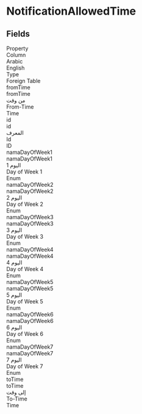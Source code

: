 # NotificationAllowedTime

<ContentFilter/>

<div class='searchable'>

## Fields

<div class="nama-table">
<div class="row header-row">
<div class="cell">Property</div>
<div class="cell">Column</div>
<div class="cell">Arabic</div>
<div class="cell">English</div>
<div class="cell">Type</div>
<div class="cell">Foreign Table</div>
</div><div class="row searchable" id="fromTime">
<div class="cell" data-label="Property">fromTime</div>
<div class="cell" data-label="Column">fromTime</div>
<div class="cell" data-label="Arabic">من وقت</div>
<div class="cell" data-label="English">From-Time</div>
<div class="cell" data-label="Type">Time</div>

</div>

<div class="row searchable" id="id">
<div class="cell" data-label="Property">id</div>
<div class="cell" data-label="Column">id</div>
<div class="cell" data-label="Arabic">المعرف</div>
<div class="cell" data-label="English">Id</div>
<div class="cell" data-label="Type">ID</div>

</div>

<div class="row searchable" id="namaDayOfWeek1">
<div class="cell" data-label="Property">namaDayOfWeek1</div>
<div class="cell" data-label="Column">namaDayOfWeek1</div>
<div class="cell" data-label="Arabic">اليوم 1</div>
<div class="cell" data-label="English">Day of Week 1</div>
<div class="cell" data-label="Type">Enum</div>

</div>

<div class="row searchable" id="namaDayOfWeek2">
<div class="cell" data-label="Property">namaDayOfWeek2</div>
<div class="cell" data-label="Column">namaDayOfWeek2</div>
<div class="cell" data-label="Arabic">اليوم 2</div>
<div class="cell" data-label="English">Day of Week 2</div>
<div class="cell" data-label="Type">Enum</div>

</div>

<div class="row searchable" id="namaDayOfWeek3">
<div class="cell" data-label="Property">namaDayOfWeek3</div>
<div class="cell" data-label="Column">namaDayOfWeek3</div>
<div class="cell" data-label="Arabic">اليوم 3</div>
<div class="cell" data-label="English">Day of Week 3</div>
<div class="cell" data-label="Type">Enum</div>

</div>

<div class="row searchable" id="namaDayOfWeek4">
<div class="cell" data-label="Property">namaDayOfWeek4</div>
<div class="cell" data-label="Column">namaDayOfWeek4</div>
<div class="cell" data-label="Arabic">اليوم 4</div>
<div class="cell" data-label="English">Day of Week 4</div>
<div class="cell" data-label="Type">Enum</div>

</div>

<div class="row searchable" id="namaDayOfWeek5">
<div class="cell" data-label="Property">namaDayOfWeek5</div>
<div class="cell" data-label="Column">namaDayOfWeek5</div>
<div class="cell" data-label="Arabic">اليوم 5</div>
<div class="cell" data-label="English">Day of Week 5</div>
<div class="cell" data-label="Type">Enum</div>

</div>

<div class="row searchable" id="namaDayOfWeek6">
<div class="cell" data-label="Property">namaDayOfWeek6</div>
<div class="cell" data-label="Column">namaDayOfWeek6</div>
<div class="cell" data-label="Arabic">اليوم 6</div>
<div class="cell" data-label="English">Day of Week 6</div>
<div class="cell" data-label="Type">Enum</div>

</div>

<div class="row searchable" id="namaDayOfWeek7">
<div class="cell" data-label="Property">namaDayOfWeek7</div>
<div class="cell" data-label="Column">namaDayOfWeek7</div>
<div class="cell" data-label="Arabic">اليوم 7</div>
<div class="cell" data-label="English">Day of Week 7</div>
<div class="cell" data-label="Type">Enum</div>

</div>

<div class="row searchable" id="toTime">
<div class="cell" data-label="Property">toTime</div>
<div class="cell" data-label="Column">toTime</div>
<div class="cell" data-label="Arabic">إلى وقت</div>
<div class="cell" data-label="English">To-Time</div>
<div class="cell" data-label="Type">Time</div>

</div>


</div>
</div>

